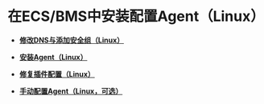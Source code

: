 # 在ECS/BMS中安装配置Agent（Linux）<a name="ces_01_0004"></a>

-   **[修改DNS与添加安全组（Linux）](修改DNS与添加安全组（Linux）.md)**  

-   **[安装Agent（Linux）](安装Agent（Linux）.md)**  

-   **[修复插件配置（Linux）](修复插件配置（Linux）.md)**  

-   **[手动配置Agent（Linux，可选）](手动配置Agent（Linux-可选）.md)**  


